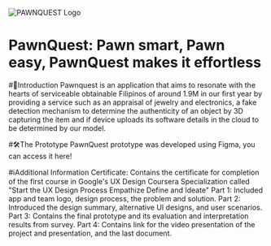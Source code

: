 ![PAWNQUEST Logo](https://github.com/KiahKyah/CS125-CorderoK.N-Compilation/assets/105040564/77b2b63d-3a36-4dbb-9f2a-aac04118c20c)

# PawnQuest: Pawn smart, Pawn easy, PawnQuest makes it effortless

#🌟Introduction
Pawnquest is an application that aims to resonate with the hearts of serviceable obtainable Filipinos of around 1.9M in our first year by providing a service such as an appraisal of jewelry and electronics, a fake detection mechanism to determine the authenticity of an object by 3D capturing the item and if device uploads its software details in the cloud to be determined by our model.

#🛠️The Prototype
PawnQuest prototype was developed using Figma, you can access it here!

#ℹ️Additional Information
Certificate: Contains the certificate for completion of the first course in Google's UX Design Coursera Specialization called "Start the UX Design Process Empathize Define and Ideate"
Part 1: Included app and team logo, design process, the problem and solution.
Part 2: Introduced the design summary, alternative UI designs, and user scenarios.
Part 3: Contains the final prototype and its evaluation and interpretation results from survey.
Part 4: Contains link for the video presentation of the project and presentation, and the last document.
